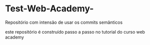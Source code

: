 # Test-Web-Academy-
Repositório com intensão de usar os commits semânticos


este repositório é construído passo a passo no tutorial do curso web academy